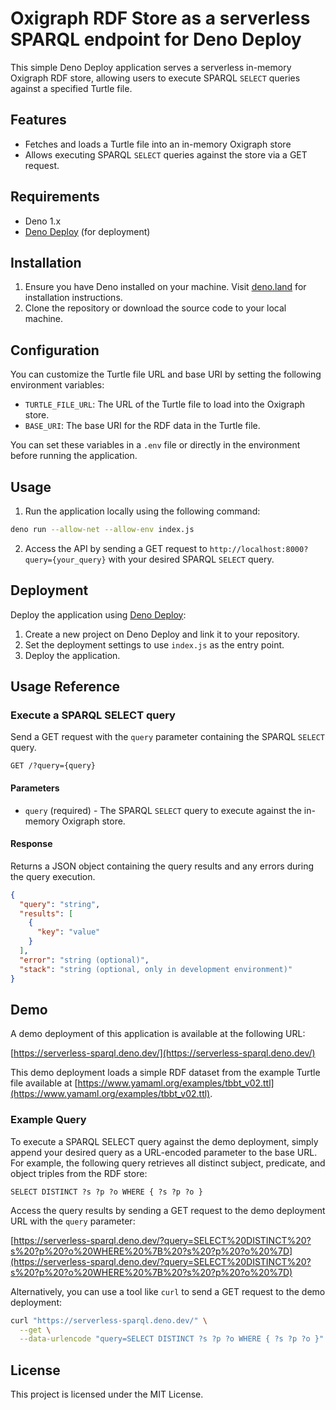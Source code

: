 # Oxigraph RDF Store as a serverless SPARQL endpoint for Deno Deploy

This simple Deno Deploy application serves a serverless in-memory Oxigraph RDF store, allowing users to execute SPARQL `SELECT` queries against a specified Turtle file.

## Features

- Fetches and loads a Turtle file into an in-memory Oxigraph store
- Allows executing SPARQL `SELECT` queries against the store via a GET request.

## Requirements

- Deno 1.x
- [Deno Deploy](https://deno.com/deploy) (for deployment)

## Installation

1. Ensure you have Deno installed on your machine. Visit [deno.land](https://deno.land/) for installation instructions.
2. Clone the repository or download the source code to your local machine.

## Configuration

You can customize the Turtle file URL and base URI by setting the following environment variables:

- `TURTLE_FILE_URL`: The URL of the Turtle file to load into the Oxigraph store.
- `BASE_URI`: The base URI for the RDF data in the Turtle file.

You can set these variables in a `.env` file or directly in the environment before running the application.


## Usage

1. Run the application locally using the following command:

```bash
deno run --allow-net --allow-env index.js
```

2. Access the API by sending a GET request to `http://localhost:8000?query={your_query}` with your desired SPARQL `SELECT` query.

## Deployment

Deploy the application using [Deno Deploy](https://deno.com/deploy):

1. Create a new project on Deno Deploy and link it to your repository.
2. Set the deployment settings to use `index.js` as the entry point.
3. Deploy the application.

## Usage Reference

### Execute a SPARQL SELECT query

Send a GET request with the `query` parameter containing the SPARQL `SELECT` query.

```
GET /?query={query}
```

#### Parameters

- `query` (required) - The SPARQL `SELECT` query to execute against the in-memory Oxigraph store.

#### Response

Returns a JSON object containing the query results and any errors during the query execution.

```json
{
  "query": "string",
  "results": [
    {
      "key": "value"
    }
  ],
  "error": "string (optional)",
  "stack": "string (optional, only in development environment)"
}
```

## Demo

A demo deployment of this application is available at the following URL:

[https://serverless-sparql.deno.dev/](https://serverless-sparql.deno.dev/)

This demo deployment loads a simple RDF dataset from the example Turtle file available at [https://www.yamaml.org/examples/tbbt_v02.ttl](https://www.yamaml.org/examples/tbbt_v02.ttl).

### Example Query

To execute a SPARQL SELECT query against the demo deployment, simply append your desired query as a URL-encoded parameter to the base URL. For example, the following query retrieves all distinct subject, predicate, and object triples from the RDF store:

```sparql
SELECT DISTINCT ?s ?p ?o WHERE { ?s ?p ?o }
```

Access the query results by sending a GET request to the demo deployment URL with the `query` parameter:

[https://serverless-sparql.deno.dev/?query=SELECT%20DISTINCT%20?s%20?p%20?o%20WHERE%20%7B%20?s%20?p%20?o%20%7D](https://serverless-sparql.deno.dev/?query=SELECT%20DISTINCT%20?s%20?p%20?o%20WHERE%20%7B%20?s%20?p%20?o%20%7D)

Alternatively, you can use a tool like `curl` to send a GET request to the demo deployment:


```bash
curl "https://serverless-sparql.deno.dev/" \
  --get \
  --data-urlencode "query=SELECT DISTINCT ?s ?p ?o WHERE { ?s ?p ?o }"
```

## License

This project is licensed under the MIT License.
